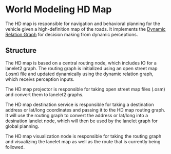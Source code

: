 # World Modeling HD Map

The HD map is responsible for navigation and behavioral planning for the vehicle given a high-definition map of the roads. It implements the [Dynamic Relation Graph](https://ieeexplore.ieee.org/document/9812290) for decision making from dynamic perceptions.

## Structure

The HD map is based on a central routing node, which includes IO for a lanelet2 graph. The routing graph is initialized using an open street map (.osm) file and updated dynamically using the dynamic relation graph, which receivs perception inputs.

The HD map projector is responsible for taking open street map files (.osm) and convert them to lanelet2 graphs.

The HD map destination service is responsible for taking a destination address or lat/long coordinates and passing it to the HD map routing graph. It will use the routing graph to convert the address or lat/long into a desination lanelet node, which will then be used by the lanelet graph for global planning.

The HD map visualization node is responsible for taking the routing graph and visualizing the lanelet map as well as the route that is currently being followed.
